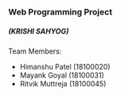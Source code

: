 ### Web Programming Project
##### (KRISHI SAHYOG)

Team Members:
* Himanshu Patel (18100020)
* Mayank Goyal (18100031)
* Ritvik Muttreja  (18100045)
